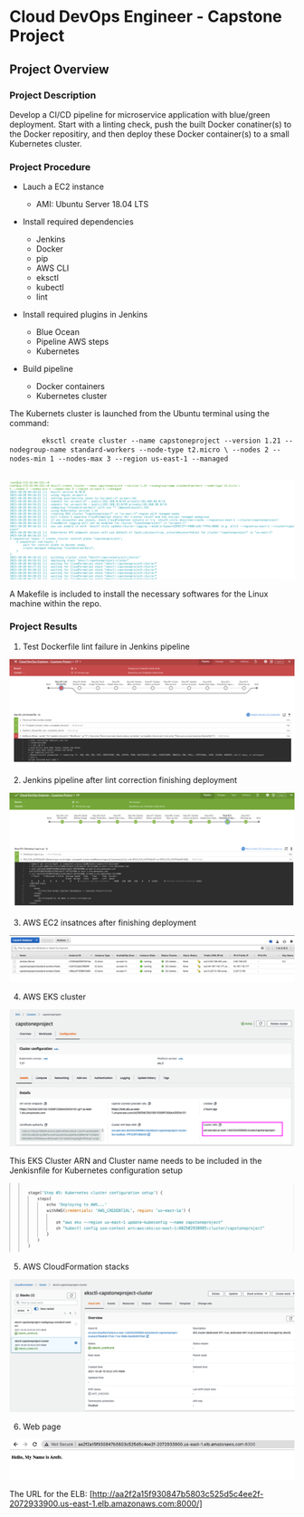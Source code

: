 # Cloud DevOps Engineer - Capstone Project

## Project Overview
### Project Description

Develop a CI/CD pipeline for microservice application with blue/green deployment. Start with a linting check, push the built Docker conatiner(s) to the Docker repositiry, and then deploy these Docker container(s) to a small Kubernetes cluster.

### Project Procedure

- Lauch a EC2 instance
  - AMI: Ubuntu Server 18.04 LTS

- Install required dependencies
  - Jenkins
  - Docker
  - pip
  - AWS CLI
  - eksctl
  - kubectl
  - lint

- Install required plugins in Jenkins
  - Blue Ocean
  - Pipeline AWS steps
  - Kubernetes
  
- Build pipeline
  - Docker containers
  - Kubernetes cluster



The Kubernets cluster is launched from the Ubuntu terminal using the command:

```
        eksctl create cluster --name capstoneproject --version 1.21 --nodegroup-name standard-workers --node-type t2.micro \ --nodes 2 --nodes-min 1 --nodes-max 3 --region us-east-1 --managed
```

<br>
<img src="images/CLUSTER_LAUNCH.png">
<br>

A Makefile is included to install the necessary softwares for the Linux machine within the repo. 

### Project Results
1. Test Dockerfile lint failure in Jenkins pipeline
<img src="images/PIPELINE_FAILED.png">

2. Jenkins pipeline after lint correction finishing deployment
<img src="images/PIPELINE_SUCCEED.png">

3. AWS EC2 insatnces after finishing deployment
<img src="images/EC2_INSTANCES.png">

4. AWS EKS cluster
<img src="images/EKS_CLUSTER.png">

This EKS Cluster ARN and Cluster name needs to be included in the Jenkisnfile for Kubernetes configuration setup

<img src="images/JENKINSFILE.png">

5. AWS CloudFormation stacks
<img src="images/CLOUDFORMATION_STACKS.png">

6. Web page
<img src="images/WEBSITE.png">



The URL for the ELB: [http://aa2f2a15f930847b5803c525d5c4ee2f-2072933900.us-east-1.elb.amazonaws.com:8000/]


